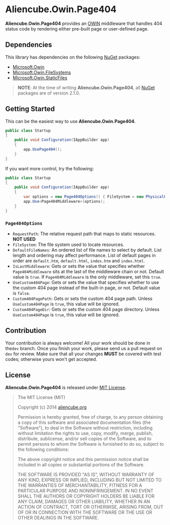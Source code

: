 # Aliencube.Owin.Page404 #

**Aliencube.Owin.Page404** provides an [OWIN](http://owin.org) middleware that handles 404 status code by rendering either pre-built page or user-defined page.


## Dependencies ##

This library has dependencies on the following [NuGet](http://nuget.org) packages:

* [Microsoft.Owin](http://www.nuget.org/packages/Microsoft.Owin)
* [Microsoft.Owin.FileSystems](http://www.nuget.org/packages/Microsoft.Owin.FileSystems)
* [Microsoft.Owin.StaticFiles](http://www.nuget.org/packages/Microsoft.Owin.StaticFiles)

> **NOTE**: At the time of writing **Aliencube.Owin.Page404**, all [NuGet](http://nuget.org) packages are of version 2.1.0.


## Getting Started ##

This can be the easiest way to use **Aliencube.Owin.Page404**.

```csharp
public class Startup
{
    public void Configuration(IAppBuilder app)
    {
        app.UsePage404();
    }
}
```

If you want more control, try the following:

```csharp
public class Startup
{
    public void Configuration(IAppBuilder app)
    {
        var options = new Page404Options() { FileSystem = new PhysicalFileSystem(@".") };
        app.Use<Page404Middleware>(options);
    }
}
```


### `Page404Options` ###

* `RequestPath`: The relative request path that maps to static resources. **NOT USED**
* `FileSystem`: The file system used to locate resources.
* `DefaultFileNames`: An ordered list of file names to select by default. List length and ordering may affect performance. List of default pages in order are `default.htm`, `default.html`, `index.htm` and `index.html`.
* `IsLastMiddleware`: Gets or sets the value that specifies whether `Page404Middleware` sits at the last of the middleware chain or not. Default value is `true`. If `Page404Middleware` is the only middleware, set this `true`.
* `UseCustom404Page`: Gets or sets the value that specifies whether to use the custom 404 page instead of the built-in page, or not. Default value is `false`.
* `Custom404PagePath`: Gets or sets the custom 404 page path. Unless `UseCustom404Page` is `true`, this value will be ignored.
* `Custom404PageDir`: Gets or sets the custom 404 page directory. Unless `UseCustom404Page` is `true`, this value will be ignored.


## Contribution ##

Your contribution is always welcome! All your work should be done in the`dev` branch. Once you finish your work, please send us a pull request on `dev` for review. Make sure that all your changes **MUST** be covered with test codes; otherwise yours won't get accepted.


## License ##

**Aliencube.Owin.Page404** is released under [MIT License](http://opensource.org/licenses/MIT).

> The MIT License (MIT)
> 
> Copyright (c) 2014 [aliencube.org](http://aliencube.org)
> 
> Permission is hereby granted, free of charge, to any person obtaining a copy of this software and associated documentation files (the "Software"), to deal in the Software without restriction, including without limitation the rights to use, copy, modify, merge, publish, distribute, sublicense, and/or sell copies of the Software, and to permit persons to whom the Software is
> furnished to do so, subject to the following conditions:
> 
> The above copyright notice and this permission notice shall be included in all copies or substantial portions of the Software.
> 
> THE SOFTWARE IS PROVIDED "AS IS", WITHOUT WARRANTY OF ANY KIND, EXPRESS OR IMPLIED, INCLUDING BUT NOT LIMITED TO THE WARRANTIES OF MERCHANTABILITY, FITNESS FOR A PARTICULAR PURPOSE AND NONINFRINGEMENT. IN NO EVENT SHALL THE AUTHORS OR COPYRIGHT HOLDERS BE LIABLE FOR ANY CLAIM, DAMAGES OR OTHER LIABILITY, WHETHER IN AN ACTION OF CONTRACT, TORT OR OTHERWISE, ARISING FROM, OUT OF OR IN CONNECTION WITH THE SOFTWARE OR THE USE OR OTHER DEALINGS IN THE SOFTWARE.

